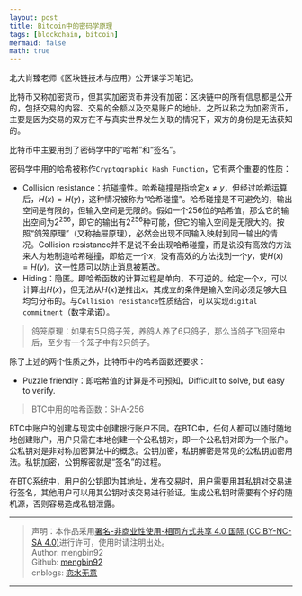 ```yaml
---
layout: post
title: Bitcoin中的密码学原理
tags: [blockchain, bitcoin]
mermaid: false
math: true
---  
```


北大肖臻老师《区块链技术与应用》公开课学习笔记。

比特币又称加密货币，但其实加密货币并没有加密：区块链中的所有信息都是公开的，包括交易的内容、交易的金额以及交易账户的地址。之所以称之为加密货币，主要是因为交易的双方在不与真实世界发生关联的情况下，双方的身份是无法获知的。  

比特币中主要用到了密码学中的“哈希”和“签名”。  

密码学中用的哈希被称作`Cryptographic Hash Function`，它有两个重要的性质：  

- Collision resistance：抗碰撞性。哈希碰撞是指给定$x \neq y$，但经过哈希运算后，$H(x) = H(y)$，这种情况被称为“哈希碰撞”。哈希碰撞是不可避免的，输出空间是有限的，但输入空间是无限的。假如一个256位的哈希值，那么它的输出空间为$2^{256}$，即它的输出有$2^{256}$种可能，但它的输入空间是无限大的。按照“鸽笼原理”（又称抽屉原理），必然会出现不同输入映射到同一输出的情况。Collision resistance并不是说不会出现哈希碰撞，而是说没有高效的方法来人为地制造哈希碰撞，即给定一个$x$，没有高效的方法找到一个$y$，使$H(x) = H(y)$。这一性质可以防止消息被篡改。  
- Hiding：隐匿。即哈希函数的计算过程是单向、不可逆的。给定一个$x$，可以计算出$H(x)$，但无法从$H(x)$逆推出$x$。其成立的条件是输入空间必须足够大且均匀分布的。与`Collision resistance`性质结合，可以实现`digital commitment`（数字承诺）。  

> 鸽笼原理：如果有5只鸽子笼，养鸽人养了6只鸽子，那么当鸽子飞回笼中后，至少有一个笼子中有2只鸽子。  

除了上述的两个性质之外，比特币中的哈希函数还要求：  

- Puzzle friendly：即哈希值的计算是不可预知。Difficult to solve, but easy to verify.  

> BTC中用的哈希函数：SHA-256

BTC中账户的创建与现实中创建银行账户不同。在BTC中，任何人都可以随时随地地创建账户，用户只需在本地创建一个公私钥对，即一个公私钥对即为一个账户。公私钥对是非对称加密算法中的概念。公钥加密，私钥解密是常见的公私钥加密用法。私钥加密，公钥解密就是“签名”的过程。  

在BTC系统中，用户的公钥即为其地址，发布交易时，用户需要用其私钥对交易进行签名，其他用户可以用其公钥对该交易进行验证。生成公私钥时需要有个好的随机源，否则容易造成私钥泄露。

---

> 声明：本作品采用[署名-非商业性使用-相同方式共享 4.0 国际 (CC BY-NC-SA 4.0)](https://creativecommons.org/licenses/by-nc-sa/4.0/deed.zh)进行许可，使用时请注明出处。  
> Author: mengbin92  
> Github: [mengbin92](https://mengbin92.github.io/)  
> cnblogs: [恋水无意](https://www.cnblogs.com/lianshuiwuyi/)  

---
